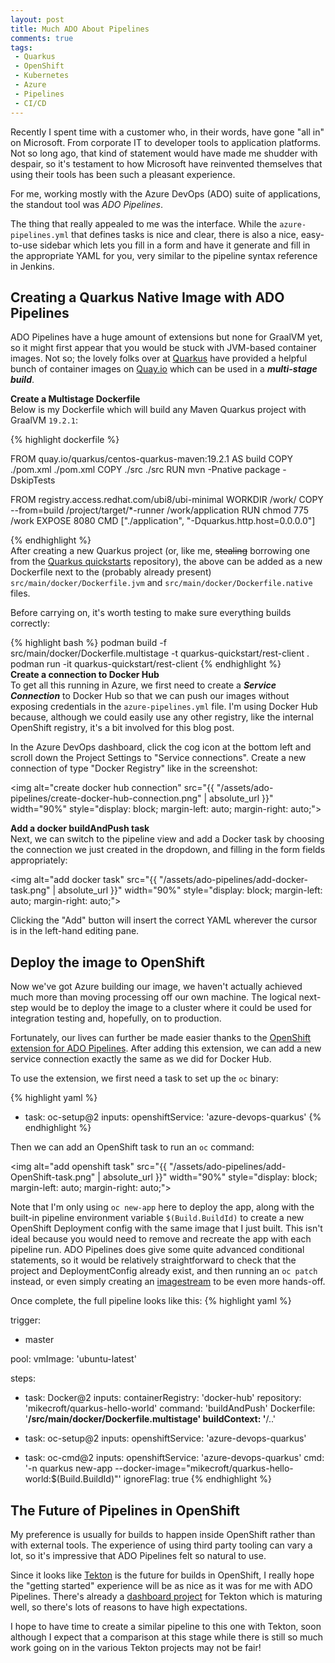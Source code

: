 ```yaml
---
layout: post
title: Much ADO About Pipelines
comments: true
tags: 
 - Quarkus 
 - OpenShift
 - Kubernetes 
 - Azure
 - Pipelines
 - CI/CD
---
```


Recently I spent time with a customer who, in their words, have gone "all in" on Microsoft. From corporate IT to developer tools to application platforms. Not so long ago, that kind of statement would have made me shudder with despair, so it's testament to how Microsoft have reinvented themselves that using their tools has been such a pleasant experience.

For me, working mostly with the Azure DevOps (ADO) suite of applications, the standout tool was *ADO Pipelines*.

The thing that really appealed to me was the interface. While the `azure-pipelines.yml` that defines tasks is nice and clear, there is also a nice, easy-to-use sidebar which lets you fill in a form and have it generate and fill in the appropriate YAML for you, very similar to the pipeline syntax reference in Jenkins.

## Creating a Quarkus Native Image with ADO Pipelines

ADO Pipelines have a huge amount of extensions but none for GraalVM yet, so it might first appear that you would be stuck with JVM-based container images. Not so; the lovely folks over at [Quarkus](https://quarkus.io) have provided a helpful bunch of container images on [Quay.io](https://quay.io/organization/quarkus) which can be used in a ***multi-stage build***.

**Create a Multistage Dockerfile**  
Below is my Dockerfile which will build any Maven Quarkus project with GraalVM `19.2.1`:

{% highlight dockerfile %}

FROM quay.io/quarkus/centos-quarkus-maven:19.2.1 AS build
COPY ./pom.xml ./pom.xml
COPY ./src ./src
RUN mvn -Pnative package -DskipTests

FROM registry.access.redhat.com/ubi8/ubi-minimal
WORKDIR /work/
COPY --from=build /project/target/*-runner /work/application
RUN chmod 775 /work
EXPOSE 8080
CMD ["./application", "-Dquarkus.http.host=0.0.0.0"]

{% endhighlight %}
&nbsp;   
After creating a new Quarkus project (or, like me, ~~stealing~~ borrowing one from the [Quarkus quickstarts](https://github.com/quarkusio/quarkus-quickstarts) repository), the above can be added as a new Dockerfile next to the (probably already present) `src/main/docker/Dockerfile.jvm` and `src/main/docker/Dockerfile.native` files.

Before carrying on, it's worth testing to make sure everything builds correctly:

{% highlight bash %}
podman build -f src/main/docker/Dockerfile.multistage -t quarkus-quickstart/rest-client .
podman run -it quarkus-quickstart/rest-client
{% endhighlight %}
&nbsp;   
**Create a connection to Docker Hub**  
To get all this running in Azure, we first need to create a ***Service Connection*** to Docker Hub so that we can push our images without exposing credentials in the `azure-pipelines.yml` file. I'm using Docker Hub because, although we could easily use any other registry, like the internal OpenShift registry, it's a bit involved for this blog post.

In the Azure DevOps dashboard, click the cog icon at the bottom left and scroll down the Project Settings to "Service connections". Create a new connection of type "Docker Registry" like in the screenshot:

<img alt="create docker hub connection" src="{{ "/assets/ado-pipelines/create-docker-hub-connection.png" | absolute_url }}" width="90%" style="display: block; margin-left: auto; margin-right: auto;">

**Add a docker buildAndPush task**  
Next, we can switch to the pipeline view and add a Docker task by choosing the connection we just created in the dropdown, and filling in the form fields appropriately:

<img alt="add docker task" src="{{ "/assets/ado-pipelines/add-docker-task.png" | absolute_url }}" width="90%" style="display: block; margin-left: auto; margin-right: auto;">

Clicking the "Add" button will insert the correct YAML wherever the cursor is in the left-hand editing pane.

## Deploy the image to OpenShift

Now we've got Azure building our image, we haven't actually achieved much more than moving processing off our own machine. The logical next-step would be to deploy the image to a cluster where it could be used for integration testing and, hopefully, on to production.

Fortunately, our lives can further be made easier thanks to the [OpenShift extension for ADO Pipelines](https://marketplace.visualstudio.com/items?itemName=redhat.openshift-vsts). After adding this extension, we can add a new service connection exactly the same as we did for Docker Hub.

To use the extension, we first need a task to set up the `oc` binary:

{% highlight yaml %}
- task: oc-setup@2
  inputs:
    openshiftService: 'azure-devops-quarkus'
{% endhighlight %}
&nbsp;   

Then we can add an OpenShift task to run an `oc` command:

<img alt="add openshift task" src="{{ "/assets/ado-pipelines/add-OpenShift-task.png" | absolute_url }}" width="90%" style="display: block; margin-left: auto; margin-right: auto;">

Note that I'm only using `oc new-app` here to deploy the app, along with the built-in pipeline environment variable `$(Build.BuildId)` to create a new OpenShift Deployment config with the same image that I just built. This isn't ideal because you would need to remove and recreate the app with each pipeline run. ADO Pipelines does give some quite advanced conditional statements, so it would be relatively straightforward to check that the project and DeploymentConfig already exist, and then running an `oc patch` instead, or even simply creating an [imagestream](https://docs.openshift.com/container-platform/4.3/openshift_images/images-understand.html#images-imagestream-use_images-understand) to be even more hands-off.

Once complete, the full pipeline looks like this:
{% highlight yaml %}

trigger:
- master

pool:
  vmImage: 'ubuntu-latest'

steps:
- task: Docker@2
  inputs:
    containerRegistry: 'docker-hub'
    repository: 'mikecroft/quarkus-hello-world'
    command: 'buildAndPush'
    Dockerfile: '**/src/main/docker/Dockerfile.multistage'
    buildContext: '**/..'
        
- task: oc-setup@2
  inputs:
    openshiftService: 'azure-devops-quarkus'

- task: oc-cmd@2
  inputs:
    openshiftService: 'azure-devops-quarkus'
    cmd: '-n quarkus new-app --docker-image="mikecroft/quarkus-hello-world:$(Build.BuildId)"'
    ignoreFlag: true
{% endhighlight %}
&nbsp;

## The Future of Pipelines in OpenShift
My preference is usually for builds to happen inside OpenShift rather than with external tools. The experience of using third party tooling can vary a lot, so it's impressive that ADO Pipelines felt so natural to use.

Since it looks like [Tekton](https://github.com/tektoncd/pipeline) is the future for builds in OpenShift, I really hope the "getting started" experience will be as nice as it was for me with ADO Pipelines. There's already a [dashboard project](https://github.com/tektoncd/dashboard) for Tekton which is maturing well, so there's lots of reasons to have high expectations.

I hope to have time to create a similar pipeline to this one with Tekton, soon although I expect that a comparison at this stage while there is still so much work going on in the various Tekton projects may not be fair! 